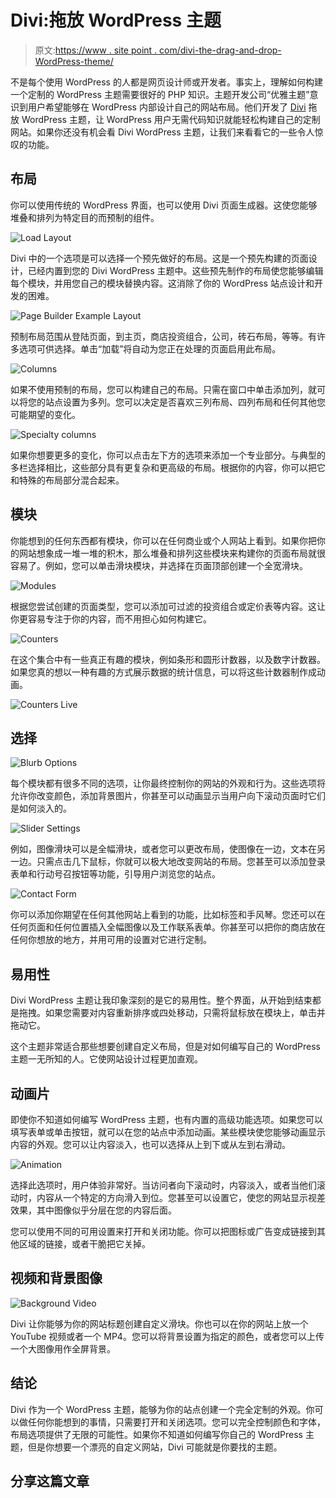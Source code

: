# Divi:拖放 WordPress 主题

> 原文:[https://www . site point . com/divi-the-drag-and-drop-WordPress-theme/](https://www.sitepoint.com/divi-the-drag-and-drop-wordpress-theme/)

不是每个使用 WordPress 的人都是网页设计师或开发者。事实上，理解如何构建一个定制的 WordPress 主题需要很好的 PHP 知识。主题开发公司“优雅主题”意识到用户希望能够在 WordPress 内部设计自己的网站布局。他们开发了 [Divi](http://www.elegantthemes.com/gallery/divi/) 拖放 WordPress 主题，让 WordPress 用户无需代码知识就能轻松构建自己的定制网站。如果你还没有机会看 Divi WordPress 主题，让我们来看看它的一些令人惊叹的功能。

## 布局

你可以使用传统的 WordPress 界面，也可以使用 Divi 页面生成器。这使您能够堆叠和排列为特定目的而预制的组件。

![Load Layout](../Images/053636256addaed93be93d212c67dffe.png)

Divi 中的一个选项是可以选择一个预先做好的布局。这是一个预先构建的页面设计，已经内置到您的 Divi WordPress 主题中。这些预先制作的布局使您能够编辑每个模块，并用您自己的模块替换内容。这消除了你的 WordPress 站点设计和开发的困难。

![Page Builder Example Layout](../Images/128ba1f6bdc83cf210a57880835ef98d.png)

预制布局范围从登陆页面，到主页，商店投资组合，公司，砖石布局，等等。有许多选项可供选择。单击“加载”将自动为您正在处理的页面启用此布局。

![Columns](../Images/537af256d1d3a899d29c2cf3aed17e20.png)

如果不使用预制的布局，您可以构建自己的布局。只需在窗口中单击添加列，就可以将您的站点设置为多列。您可以决定是否喜欢三列布局、四列布局和任何其他您可能期望的变化。

![Specialty columns](../Images/21caaf5d6993eb034b1e54de83a22a12.png)

如果你想要更多的变化，你可以点击左下方的选项来添加一个专业部分。与典型的多栏选择相比，这些部分具有更复杂和更高级的布局。根据你的内容，你可以把它和特殊的布局部分混合起来。

## 模块

你能想到的任何东西都有模块，你可以在任何商业或个人网站上看到。如果你把你的网站想象成一堆一堆的积木，那么堆叠和排列这些模块来构建你的页面布局就很容易了。例如，您可以单击滑块模块，并选择在页面顶部创建一个全宽滑块。

![Modules](../Images/7bb160990a44253f984c1cc8343eff4b.png)

根据您尝试创建的页面类型，您可以添加可过滤的投资组合或定价表等内容。这让你更容易专注于你的内容，而不用担心如何构建它。

![Counters](../Images/aeb6ccedb72fef6a9f16bd678fed5ff7.png)

在这个集合中有一些真正有趣的模块，例如条形和圆形计数器，以及数字计数器。如果您真的想以一种有趣的方式展示数据的统计信息，可以将这些计数器制作成动画。

![Counters Live](../Images/3c3280204dae78359f19256be5ce48bf.png)

## 选择

![Blurb Options](../Images/a5c57dde02a4d261bef40704b27088cd.png)

每个模块都有很多不同的选项，让你最终控制你的网站的外观和行为。这些选项将允许你改变颜色，添加背景图片，你甚至可以动画显示当用户向下滚动页面时它们是如何淡入的。

![Slider Settings](../Images/5775c97ee7bd01f6144f17d5327139f3.png)

例如，图像滑块可以是全幅滑块，或者您可以更改布局，使图像在一边，文本在另一边。只需点击几下鼠标，你就可以极大地改变网站的布局。您甚至可以添加登录表单和行动号召按钮等功能，引导用户浏览您的站点。

![Contact Form](../Images/2b15d8a7f4cfed7a468ea2ed12453427.png)

你可以添加你期望在任何其他网站上看到的功能，比如标签和手风琴。您还可以在任何页面和任何位置插入全幅图像以及工作联系表单。你甚至可以把你的商店放在任何你想放的地方，并用可用的设置对它进行定制。

## 易用性

Divi WordPress 主题让我印象深刻的是它的易用性。整个界面，从开始到结束都是拖拽。如果您需要对内容重新排序或四处移动，只需将鼠标放在模块上，单击并拖动它。

这个主题非常适合那些想要创建自定义布局，但是对如何编写自己的 WordPress 主题一无所知的人。它使网站设计过程更加直观。

## 动画片

即使你不知道如何编写 WordPress 主题，也有内置的高级功能选项。如果您可以填写表单或单击按钮，就可以在您的站点中添加动画。某些模块使您能够动画显示内容的外观。您可以让内容淡入，也可以选择从上到下或从左到右滑动。

![Animation](../Images/0588e2613e91f9056baa2cc7a04d702d.png)

选择此选项时，用户体验非常好。当访问者向下滚动时，内容淡入，或者当他们滚动时，内容从一个特定的方向滑入到位。您甚至可以设置它，使您的网站显示视差效果，其中图像似乎分层在您的内容后面。

您可以使用不同的可用设置来打开和关闭功能。你可以把图标或广告变成链接到其他区域的链接，或者干脆把它关掉。

## 视频和背景图像

![Background Video](../Images/4655c01830c14e4d82bbc8a1c208e41e.png)

Divi 让你能够为你的网站标题创建自定义滑块。你也可以在你的网站上放一个 YouTube 视频或者一个 MP4。您可以将背景设置为指定的颜色，或者您可以上传一个大图像用作全屏背景。

## 结论

Divi 作为一个 WordPress 主题，能够为你的站点创建一个完全定制的外观。你可以做任何你能想到的事情，只需要打开和关闭选项。您可以完全控制颜色和字体，布局选项提供了无限的可能性。如果你不知道如何编写你自己的 WordPress 主题，但是你想要一个漂亮的自定义网站，Divi 可能就是你要找的主题。

## 分享这篇文章